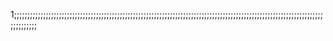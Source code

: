 1;;;;;;;;;;;;;;;;;;;;;;;;;;;;;;;;;;;;;;;;;;;;;;;;;;;;;;;;;;;;;;;;;;;;;;;;;;;;;;;;;;;;;;;;;;;;;;;;;;;;;;;;;;;;;;;;;;;;;;;;;;;;;;;
